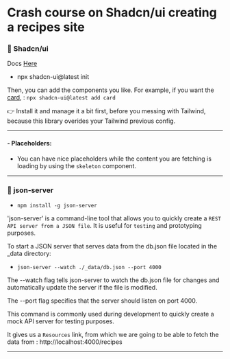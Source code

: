 # Crash course on Shadcn/ui creating a recipes site

### 🔹 Shadcn/ui

Docs [Here](https://ui.shadcn.com/docs/installation/next)

- npx shadcn-ui@latest init

Then, you can add the components you like. For example, if you want the [card](https://ui.shadcn.com/docs/components/card), : `npx shadcn-ui@latest add card`

👉 Install it and manage it a bit first, before you messing with Tailwind, because this library overides your Tailwind previous config.

---

#### - Placeholders:

- You can have nice placeholders while the content you are fetching is loading by using the `skeleton` component.

---

### 🔹 json-server

- `npm install -g json-server`

'json-server' is a command-line tool that allows you to quickly create a `REST API server from a JSON file`. It is useful for `testing` and prototyping purposes.

To start a JSON server that serves data from the db.json file located in the \_data directory:

- `json-server --watch ./_data/db.json --port 4000`

The --watch flag tells json-server to watch the db.json file for changes and automatically update the server if the file is modified.

The --port flag specifies that the server should listen on port 4000.

This command is commonly used during development to quickly create a mock API server for testing purposes.

It gives us a `Resources` link, from which we are going to be able to fetch the data from : http://localhost:4000/recipes

---
